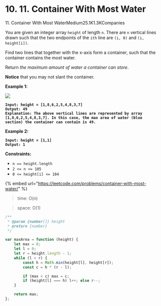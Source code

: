 # 10.  11. Container With Most Water

11\. Container With Most WaterMedium25.1K1.3KCompanies

You are given an integer array `height` of length `n`. There are `n` vertical lines drawn such that the two endpoints of the `ith` line are `(i, 0)` and `(i, height[i])`.

Find two lines that together with the x-axis form a container, such that the container contains the most water.

Return _the maximum amount of water a container can store_.

**Notice** that you may not slant the container.

&#x20;

**Example 1:**

![](https://s3-lc-upload.s3.amazonaws.com/uploads/2018/07/17/question\_11.jpg)

<pre><code><strong>Input: height = [1,8,6,2,5,4,8,3,7]
</strong><strong>Output: 49
</strong><strong>Explanation: The above vertical lines are represented by array [1,8,6,2,5,4,8,3,7]. In this case, the max area of water (blue section) the container can contain is 49.
</strong></code></pre>

**Example 2:**

<pre><code><strong>Input: height = [1,1]
</strong><strong>Output: 1
</strong></code></pre>

&#x20;

**Constraints:**

* `n == height.length`
* `2 <= n <= 105`
* `0 <= height[i] <= 104`

{% embed url="https://leetcode.com/problems/container-with-most-water/" %}

> time: O(n)

> space: O(1)

```jsx
/**
 * @param {number[]} height
 * @return {number}
 */

var maxArea = function (height) {
    let max = 0;
    let l = 0;
    let r = height.length - 1;
    while (l < r) {
        const h = Math.min(height[l], height[r]);
        const c = h * (r - l);

        if (max < c) max = c;
        if (height[l] === h) l++; else r--;
    }

    return max;
};
```



